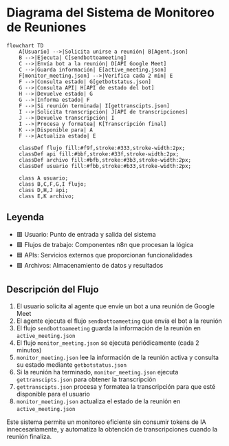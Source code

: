 # Diagrama del Sistema de Monitoreo de Reuniones

```mermaid
flowchart TD
    A[Usuario] -->|Solicita unirse a reunión| B[Agent.json]
    B -->|Ejecuta| C[sendbottoameeting]
    C -->|Envía bot a la reunión| D[API Google Meet]
    C -->|Guarda información| E[active_meeting.json]
    F[monitor_meeting.json] -->|Verifica cada 2 min| E
    F -->|Consulta estado| G[getbotstatus.json]
    G -->|Consulta API| H[API de estado del bot]
    H -->|Devuelve estado| G
    G -->|Informa estado| F
    F -->|Si reunión terminada| I[gettranscipts.json]
    I -->|Solicita transcripción| J[API de transcripciones]
    J -->|Devuelve transcripción| I
    I -->|Procesa y formatea| K[Transcripción final]
    K -->|Disponible para| A
    F -->|Actualiza estado| E

    classDef flujo fill:#f9f,stroke:#333,stroke-width:2px;
    classDef api fill:#bbf,stroke:#33f,stroke-width:2px;
    classDef archivo fill:#bfb,stroke:#3b3,stroke-width:2px;
    classDef usuario fill:#fbb,stroke:#b33,stroke-width:2px;
    
    class A usuario;
    class B,C,F,G,I flujo;
    class D,H,J api;
    class E,K archivo;
```

## Leyenda

- 🟥 Usuario: Punto de entrada y salida del sistema
- 🟪 Flujos de trabajo: Componentes n8n que procesan la lógica
- 🟦 APIs: Servicios externos que proporcionan funcionalidades
- 🟩 Archivos: Almacenamiento de datos y resultados

## Descripción del Flujo

1. El usuario solicita al agente que envíe un bot a una reunión de Google Meet
2. El agente ejecuta el flujo `sendbottoameeting` que envía el bot a la reunión
3. El flujo `sendbottoameeting` guarda la información de la reunión en `active_meeting.json`
4. El flujo `monitor_meeting.json` se ejecuta periódicamente (cada 2 minutos)
5. `monitor_meeting.json` lee la información de la reunión activa y consulta su estado mediante `getbotstatus.json`
6. Si la reunión ha terminado, `monitor_meeting.json` ejecuta `gettranscipts.json` para obtener la transcripción
7. `gettranscipts.json` procesa y formatea la transcripción para que esté disponible para el usuario
8. `monitor_meeting.json` actualiza el estado de la reunión en `active_meeting.json`

Este sistema permite un monitoreo eficiente sin consumir tokens de IA innecesariamente, y automatiza la obtención de transcripciones cuando la reunión finaliza.
